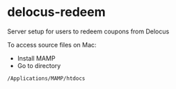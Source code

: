 # delocus-redeem
Server setup for users to redeem coupons from Delocus

To access source files on Mac: 
- Install MAMP
- Go to directory
```
/Applications/MAMP/htdocs
```
